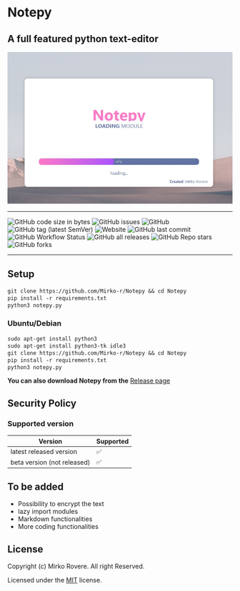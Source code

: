# Notepy

## A full featured python text-editor

![Notepy](https://github.com/Mirko-r/Notepy/raw/main/notepy2-5.jpg)

---

![GitHub code size in bytes](https://img.shields.io/github/languages/code-size/Mirko-r/Notepy) ![GitHub issues](https://img.shields.io/github/issues/Mirko-r/Notepy) ![GitHub](https://img.shields.io/github/license/Mirko-r/Notepy) ![GitHub tag (latest SemVer)](https://img.shields.io/github/v/tag/Mirko-r/Notepy?style=plastic) ![Website](https://img.shields.io/website?url=https%3A%2F%2Fmirko-r.github.io%2Fnotepy%2F) ![GitHub last commit](https://img.shields.io/github/last-commit/Mirko-r/Notepy) ![GitHub Workflow Status](https://img.shields.io/github/workflow/status/Mirko-r/Notepy/CodeQL) ![GitHub all releases](https://img.shields.io/github/downloads/Mirko-r/Notepy/total) ![GitHub Repo stars](https://img.shields.io/github/stars/Mirko-r/Notepy?style=social) ![GitHub forks](https://img.shields.io/github/forks/Mirko-r/Notepy?style=social)

---

## Setup

```shell
git clone https://github.com/Mirko-r/Notepy && cd Notepy
pip install -r requirements.txt
python3 notepy.py
```

### Ubuntu/Debian

```shell
sudo apt-get install python3
sudo apt-get install python3-tk idle3  
git clone https://github.com/Mirko-r/Notepy && cd Notepy
pip install -r requirements.txt
python3 notepy.py
```


**You can also download Notepy from the** [Release page](https://github.com/Mirko-r/Notepy/releases)

## Security Policy

### Supported version

|     Version    |     Supported      |
| -------        | ------------------ |
| latest released version   | :white_check_mark: |
| beta version (not released)   | :white_check_mark:                 |

## To be added

- Possibility to encrypt the text
- lazy import modules
- Markdown functionalities
- More coding functionalities

## License

Copyright (c) Mirko Rovere. All right Reserved.

Licensed under the [MIT](https://github.com/Mirko-r/Notepy/blob/main/LICENSE) license.

